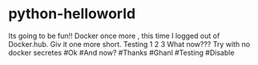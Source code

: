 # python-helloworld
Its going to be fun!!
Docker once more , this time I logged out of Docker.hub. Giv it one more short. Testing 1 2 3
What now??? Try with no docker secretes
#Ok 
#And now?
#Thanks
#Ghanl
#Testing
#Disable
